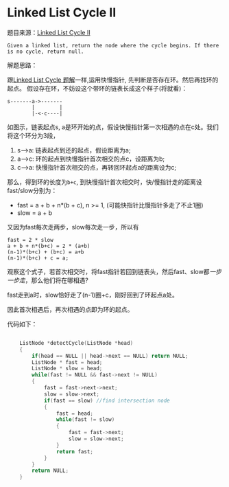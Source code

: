 # Linked List Cycle II

题目来源：[Linked List Cycle II](https://oj.leetcode.com/problems/linked-list-cycle-ii/)

>

    Given a linked list, return the node where the cycle begins. If there is no cycle, return null.

解题思路：

跟[Linked List Cycle 题解](linked-list-cycle.html)一样,运用快慢指针,
先判断是否存在环。然后再找环的起点。
假设存在环，不妨设这个带环的链表长成这个样子(将就看)：

    s-------a->-------
            |        |
            |-<-c----|
如图示，链表起点s,
a是环开始的点，假设快慢指针第一次相遇的点在c处。我们将这个环分为3段，

1. s-->a: 链表起点到还的起点，假设距离为a;
2. a-->c: 环的起点到快慢指针首次相交的点c，设距离为b;
3. c-->a: 快慢指针首次相交的点，再转回环起点a的距离设为c;

那么，得到环的长度为`b+c`, 到快慢指针首次相交时，快/慢指针走的距离设fast/slow分别为：

* fast = a + b + n\*(b + c), n >= 1, (可能快指针比慢指针多走了不止1圈)
* slow = a + b

又因为fast每次走两步，slow每次走一步，所以有 

	fast = 2 * slow 
	a + b + n*(b+c) = 2 * (a+b)
	(n-1)*(b+c) + (b+c) = a+b
	(n-1)*(b+c) + c = a;

观察这个式子，若首次相交时，将fast指针若回到链表头，然后fast、slow都*一步一步走*，那么他们将在哪相遇?

fast走到a时，slow恰好走了(n-1)圈+c，刚好回到了环起点a处。

因此首次相遇后，再次相遇的点即为环的起点。

代码如下：

```cpp

    ListNode *detectCycle(ListNode *head) 
    {
        if(head == NULL || head->next == NULL) return NULL;
        ListNode * fast = head;
        ListNode * slow = head;
        while(fast != NULL && fast->next != NULL)
        {
            fast = fast->next->next;
            slow = slow->next;
            if(fast == slow) //find intersection node
            {
                fast = head;
                while(fast != slow)
                {
                    fast = fast->next;
                    slow = slow->next;
                }
                return fast;
            }
        }
        return NULL;
    }
```

